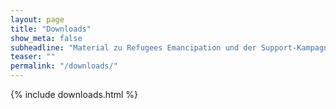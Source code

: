 ```yaml
---
layout: page
title: "Downloads"
show_meta: false
subheadline: "Material zu Refugees Emancipation und der Support-Kampagne"
teaser: ""
permalink: "/downloads/"
---
```


{% include downloads.html %}

